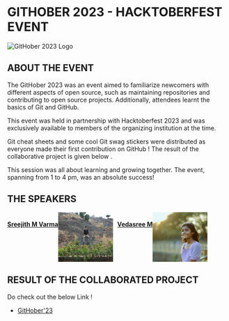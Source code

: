 # GITHOBER 2023 - HACKTOBERFEST EVENT


![GitHober 2023 Logo](https://github.com/VedasreeM/Githober23/blob/main/githober_banner.png)


## ABOUT THE EVENT


The GitHober 2023 was an event aimed to familiarize newcomers with different aspects of open source, such as maintaining repositories and contributing to open source projects. Additionally, attendees learnt the basics of Git and GitHub.

This event was held in partnership with Hacktoberfest 2023 and was exclusively available to members of the organizing institution at the time.

Git cheat sheets and some cool Git swag stickers were distributed as everyone made their first contribution on GitHub ! The result of the collaborative project is given below .

This session was all about learning and growing together. The event, spanning from 1 to 4 pm, was an absolute success! 


## THE SPEAKERS


<div style="display: flex;">

  #### [Sreejith M Varma](https://github.com/SreejithMVarma)
  <img src="https://github.com/ASHISH-28-02/Githober2023/blob/main/images/Sreejith%20m%20varma.jpg" alt="Image 1" width="25%" style="margin-right: 10px;">

  #### [Vedasree M](https://github.com/VedasreeM)
  <img src="https://github.com/ASHISH-28-02/Githober2023/blob/main/images/Vedasree%20M.jpg" alt="Image 2" width="25%">
</div>


## RESULT OF THE COLLABORATED PROJECT

Do check out the below Link !
- [GitHober'23](https://cse-cloud.github.io/githober2023/)

